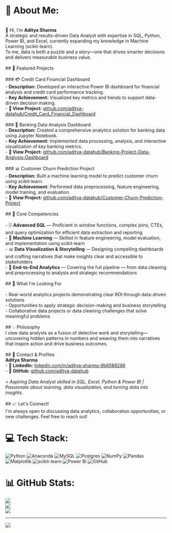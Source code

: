 # 💫 About Me:
<br>👋 Hi, I'm **Aditya Sharma**<br>A strategic and results-driven Data Analyst with expertise in SQL, Python, Power BI, and Excel, currently expanding my knowledge in Machine Learning (scikit-learn).<br>To me, data is both a puzzle and a story—one that drives smarter decisions and delivers measurable business value.<br><br>## 🚀 Featured Projects<br><br>### 💳 Credit Card Financial Dashboard<br>- **Description:** Developed an interactive Power BI dashboard for financial analysis and credit card performance tracking.<br>- **Key Achievement:** Visualized key metrics and trends to support data-driven decision making.<br>- **🔗 View Project:** [github.com/aditya-datahub/Credit_Card_Financial_Dashboard](https://github.com/aditya-datahub/Credit_Card_Financial_Dashboard)<br><br>### 🏦 Banking Data Analysis Dashboard<br>- **Description:** Created a comprehensive analytics solution for banking data using Jupyter Notebook.<br>- **Key Achievement:** Implemented data processing, analysis, and interactive visualization of key banking metrics.<br>- **🔗 View Project:** [github.com/aditya-datahub/Banking-Project-Data-Analysis-Dashboard](https://github.com/aditya-datahub/Banking-Project-Data-Analysis-Dashboard)<br><br>### 📊 Customer Churn Prediction Project<br>- **Description:** Built a machine learning model to predict customer churn using scikit-learn.<br>- **Key Achievement:** Performed data preprocessing, feature engineering, model training, and evaluation.<br>- **🔗 View Project:** [github.com/aditya-datahub/Customer-Churn-Prediction-Project](https://github.com/aditya-datahub/Customer-Churn-Prediction-Project)<br><br>## 🔧 Core Competencies<br><br>- 🗄️ **Advanced SQL** — Proficient in window functions, complex joins, CTEs, and query optimization for efficient data extraction and reporting<br>- 🤖 **Machine Learning** — Skilled in feature engineering, model evaluation, and implementation using scikit-learn<br>- 📊 **Data Visualization & Storytelling** — Designing compelling dashboards and crafting narratives that make insights clear and accessible to stakeholders<br>- 🔎 **End-to-End Analytics** — Covering the full pipeline — from data cleaning and preprocessing to analysis and strategic recommendations<br><br>## 🎯 What I'm Looking For<br><br>- Real-world analytics projects demonstrating clear ROI through data-driven solutions<br>- Opportunities to apply strategic decision-making and business storytelling<br>- Collaborative data projects or data cleaning challenges that solve meaningful problems<br><br>## 💡 Philosophy<br>I view data analysts as a fusion of detective work and storytelling—uncovering hidden patterns in numbers and weaving them into narratives that inspire action and drive business outcomes.<br><br>## 👤 Contact & Profiles<br>**Aditya Sharma**<br>- 💼 **LinkedIn:** [linkedin.com/in/aditya-sharma-9b6588286](https://linkedin.com/in/aditya-sharma-9b6588286)<br>- 🐙 **GitHub:** [github.com/aditya-datahub](https://github.com/aditya-datahub)<br><br>> *Aspiring Data Analyst skilled in SQL, Excel, Python & Power BI | Passionate about learning, data visualization, and turning data into insights.*<br><br>## 📈 Let's Connect!<br>I'm always open to discussing data analytics, collaboration opportunities, or new challenges. Feel free to reach out!


# 💻 Tech Stack:
![Python](https://img.shields.io/badge/python-3670A0?style=flat-square&logo=python&logoColor=ffdd54) ![Anaconda](https://img.shields.io/badge/Anaconda-%2344A833.svg?style=flat-square&logo=anaconda&logoColor=white) ![MySQL](https://img.shields.io/badge/mysql-4479A1.svg?style=flat-square&logo=mysql&logoColor=white) ![Postgres](https://img.shields.io/badge/postgres-%23316192.svg?style=flat-square&logo=postgresql&logoColor=white) ![NumPy](https://img.shields.io/badge/numpy-%23013243.svg?style=flat-square&logo=numpy&logoColor=white) ![Pandas](https://img.shields.io/badge/pandas-%23150458.svg?style=flat-square&logo=pandas&logoColor=white) ![Matplotlib](https://img.shields.io/badge/Matplotlib-%23ffffff.svg?style=flat-square&logo=Matplotlib&logoColor=black) ![scikit-learn](https://img.shields.io/badge/scikit--learn-%23F7931E.svg?style=flat-square&logo=scikit-learn&logoColor=white) ![Power Bi](https://img.shields.io/badge/power_bi-F2C811?style=flat-square&logo=powerbi&logoColor=black) ![GitHub](https://img.shields.io/badge/github-%23121011.svg?style=flat-square&logo=github&logoColor=white)
# 📊 GitHub Stats:
![](https://github-readme-stats.vercel.app/api?username=aditya-datahub&theme=dark&hide_border=true&include_all_commits=false&count_private=false)<br/>
![](https://nirzak-streak-stats.vercel.app/?user=aditya-datahub&theme=dark&hide_border=true)<br/>
![](https://github-readme-stats.vercel.app/api/top-langs/?username=aditya-datahub&theme=dark&hide_border=true&include_all_commits=false&count_private=false&layout=compact)

---
[![](https://visitcount.itsvg.in/api?id=aditya-datahub&icon=0&color=0)](https://visitcount.itsvg.in)

<!-- Proudly created with GPRM ( https://gprm.itsvg.in ) -->
